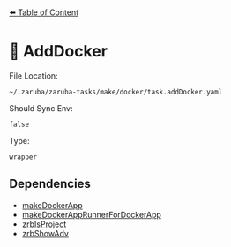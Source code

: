 [⬅️ Table of Content](../README.md)

# 🐳 AddDocker

File Location:

    ~/.zaruba/zaruba-tasks/make/docker/task.addDocker.yaml

Should Sync Env:

    false

Type:

    wrapper


## Dependencies

* [makeDockerApp](makeDockerApp.md)
* [makeDockerAppRunnerForDockerApp](makeDockerAppRunnerForDockerApp.md)
* [zrbIsProject](zrbIsProject.md)
* [zrbShowAdv](zrbShowAdv.md)